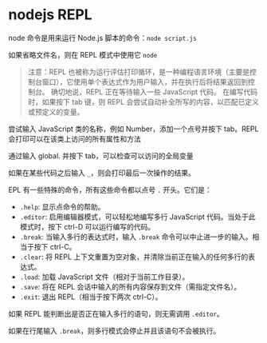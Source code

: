 # nodejs REPL

node 命令是用来运行 Node.js 脚本的命令：`node script.js`

如果省略文件名，则在 REPL 模式中使用它 `node`

> 注意：REPL 也被称为运行评估打印循环，是一种编程语言环境（主要是控制台窗口），它使用单个表达式作为用户输入，并在执行后将结果返回到控制台。
> 确切地说，REPL 正在等待输入一些 JavaScript 代码。
> 在编写代码时，如果按下 tab 键，则 REPL 会尝试自动补全所写的内容，以匹配已定义或预定义的变量。

尝试输入 JavaScript 类的名称，例如 Number，添加一个点号并按下 tab。REPL 会打印可以在该类上访问的所有属性和方法

通过输入 global. 并按下 tab，可以检查可以访问的全局变量

如果在某些代码之后输入 `_`，则会打印最后一次操作的结果。

EPL 有一些特殊的命令，所有这些命令都以点号 `.` 开头。它们是：
- `.help`: 显示点命令的帮助。
- `.editor`: 启用编辑器模式，可以轻松地编写多行 JavaScript 代码。当处于此模式时，按下 ctrl-D 可以运行编写的代码。
- `.break`: 当输入多行的表达式时，输入 `.break` 命令可以中止进一步的输入。相当于按下 ctrl-C。
- `.clear`: 将 REPL 上下文重置为空对象，并清除当前正在输入的任何多行的表达式。
- `.load`: 加载 JavaScript 文件（相对于当前工作目录）。
- `.save`: 将在 REPL 会话中输入的所有内容保存到文件（需指定文件名）。
- `.exit`: 退出 REPL（相当于按下两次 ctrl-C）。

如果 REPL 能判断出是否正在输入多行的语句，则无需调用 `.editor`。

如果在行尾输入 `.break`，则多行模式会停止并且该语句不会被执行。